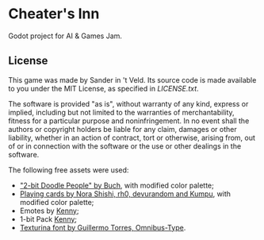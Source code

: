 # Cheater's Inn
Godot project for AI &amp; Games Jam.

## License
This game was made by Sander in 't Veld. Its source code is made available to you under the MIT License, as specified in *LICENSE.txt*.

The software is provided "as is", without warranty of any kind, express or implied, including but not limited to the warranties of merchantability, fitness for a particular purpose and noninfringement. In no event shall the authors or copyright holders be liable for any claim, damages or other liability, whether in an action of contract, tort or otherwise, arising from, out of or in connection with the software or the use or other dealings in the software.

The following free assets were used:
- ["2-bit Doodle People" by Buch](https://opengameart.org/content/2-bit-doodle-people), with modified color palette;
- [Playing cards by Nora Shishi, rh0, devurandom and Kumpu](https://opengameart.org/content/dice-trumps), with modified color palette;
- Emotes by [Kenny](https://www.kenney.nl);
- 1-bit Pack [Kenny](https://www.kenney.nl);
- [Texturina font by Guillermo Torres, Omnibus-Type](https://fonts.google.com/specimen/Texturina).
